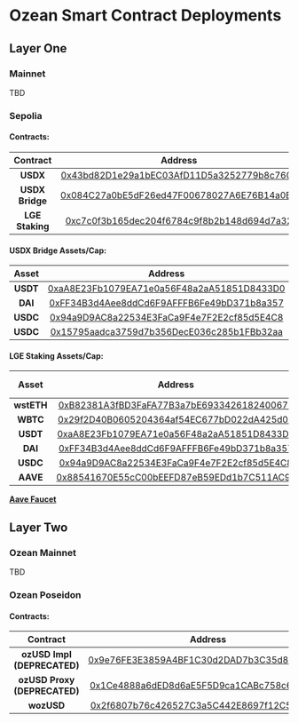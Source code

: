 # Ozean Smart Contract Deployments

## Layer One

### Mainnet

TBD

### Sepolia

#### Contracts:

| **Contract** | **Address** |
|:---:|:---:|
| **USDX** | [0x43bd82D1e29a1bEC03AfD11D5a3252779b8c760c](https://sepolia.etherscan.io/token/0x43bd82d1e29a1bec03afd11d5a3252779b8c760c#code)|
| **USDX Bridge** | [0x084C27a0bE5dF26ed47F00678027A6E76B14a0B4](https://sepolia.etherscan.io/address/0x084c27a0be5df26ed47f00678027a6e76b14a0b4#code)|
| **LGE Staking** | [0xc7c0f3b165dec204f6784c9f8b2b148d694d7a32](https://sepolia.etherscan.io/address/0xc7c0f3b165dec204f6784c9f8b2b148d694d7a32#code)|

#### USDX Bridge Assets/Cap:
| **Asset** | **Address** |**Deposit Cap** |
|:---:|:---:|:---:|
| **USDT** | [0xaA8E23Fb1079EA71e0a56F48a2aA51851D8433D0](https://sepolia.etherscan.io/address/0xaA8E23Fb1079EA71e0a56F48a2aA51851D8433D0)| 1_000_000_000_000 |
| **DAI** | [0xFF34B3d4Aee8ddCd6F9AFFFB6Fe49bD371b8a357](https://sepolia.etherscan.io/address/0xFF34B3d4Aee8ddCd6F9AFFFB6Fe49bD371b8a357)| 1_000_000_000_000 |
| **USDC** | [0x94a9D9AC8a22534E3FaCa9F4e7F2E2cf85d5E4C8](https://sepolia.etherscan.io/address/0x94a9D9AC8a22534E3FaCa9F4e7F2E2cf85d5E4C8)| 1_000_000_000_000 |
| **USDC** | [0x15795aadca3759d7b356DecE036c285b1FBb32aa](https://sepolia.etherscan.io/address/0x15795aadca3759d7b356DecE036c285b1FBb32aa)| 1_000_000_000_000 |

#### LGE Staking Assets/Cap:

| **Asset** | **Address** |**Deposit Cap** |
|:---:|:---:|:---:|
| **wstETH** | [0xB82381A3fBD3FaFA77B3a7bE693342618240067b](https://sepolia.etherscan.io/address/0xB82381A3fBD3FaFA77B3a7bE693342618240067b)| 1_000_000 |
| **WBTC** | [0x29f2D40B0605204364af54EC677bD022dA425d03](https://sepolia.etherscan.io/address/0x29f2D40B0605204364af54EC677bD022dA425d03)| 1_000_000 |
| **USDT** | [0xaA8E23Fb1079EA71e0a56F48a2aA51851D8433D0](https://sepolia.etherscan.io/address/0xaA8E23Fb1079EA71e0a56F48a2aA51851D8433D0)| 1_000_000 |
| **DAI** | [0xFF34B3d4Aee8ddCd6F9AFFFB6Fe49bD371b8a357](https://sepolia.etherscan.io/address/0xFF34B3d4Aee8ddCd6F9AFFFB6Fe49bD371b8a357)| 1_000_000 |
| **USDC** | [0x94a9D9AC8a22534E3FaCa9F4e7F2E2cf85d5E4C8](https://sepolia.etherscan.io/address/0x94a9D9AC8a22534E3FaCa9F4e7F2E2cf85d5E4C8)| 1_000_000 |
| **AAVE** | [0x88541670E55cC00bEEFD87eB59EDd1b7C511AC9a](https://sepolia.etherscan.io/address/0x88541670E55cC00bEEFD87eB59EDd1b7C511AC9a)| 1_000_000 |

[**Aave Faucet**](https://app.aave.com/faucet/)

## Layer Two

### Ozean Mainnet

TBD

### Ozean Poseidon

#### Contracts:

| **Contract** | **Address** |
|:---:|:---:|
| **ozUSD Impl (DEPRECATED)** | [0x9e76FE3E3859A4BF1C30d2DAD7b3C35d8654Eb50](https://ozean-testnet.explorer.caldera.xyz/address/0x9e76FE3E3859A4BF1C30d2DAD7b3C35d8654Eb50)|
| **ozUSD Proxy (DEPRECATED)** | [0x1Ce4888a6dED8d6aE5F5D9ca1CABc758c680950b](https://ozean-testnet.explorer.caldera.xyz/address/0x1Ce4888a6dED8d6aE5F5D9ca1CABc758c680950b)|
| **wozUSD** | [0x2f6807b76c426527C3a5C442E8697f12C554195b](https://ozean-testnet.explorer.caldera.xyz/address/0x2f6807b76c426527C3a5C442E8697f12C554195b)|

